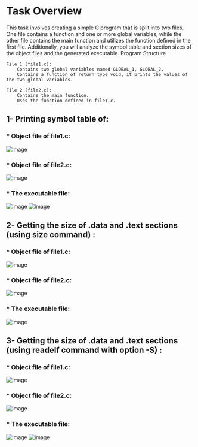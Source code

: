 # Task Overview

This task involves creating a simple C program that is split into two files. One file contains a function and one or more global variables, while the other file contains the main function and utilizes the function defined in the first file. Additionally, you will analyze the symbol table and section sizes of the object files and the generated executable.
Program Structure

    File 1 (file1.c):
        Contains two global variables named GLOBAL_1, GLOBAL_2.
        Contains a function of return type void, it prints the values of the two global variables.

    File 2 (file2.c):
        Contains the main function.
        Uses the function defined in file1.c.


## 1- Printing symbol table of:
  ### * Object file of file1.c:
![image](https://github.com/user-attachments/assets/37e3f48d-44de-4979-a877-1870b6022495)

  ### * Object file of file2.c:
![image](https://github.com/user-attachments/assets/aab55432-92d6-4524-8f8b-a966c2e262d1)

  ### * The executable file:
![image](https://github.com/user-attachments/assets/2c239507-a33a-4d82-a69f-c0c6bf60b541)
![image](https://github.com/user-attachments/assets/68d709c5-727d-41a7-8229-0d694eb5cf82)

## 2- Getting the size of .data and .text sections (using size command) :
  ### * Object file of file1.c:
![image](https://github.com/user-attachments/assets/6bb6a786-dd01-45dd-8704-5675e14768d9)

  ### * Object file of file2.c:
![image](https://github.com/user-attachments/assets/38d7898b-539f-4215-a53f-ab16b00aa70c)

  ### * The executable file:
![image](https://github.com/user-attachments/assets/f400d2f7-1837-4f3e-98e6-c4dff3549621)


## 3- Getting the size of .data and .text sections (using readelf command with option -S) :
  ### * Object file of file1.c:
![image](https://github.com/user-attachments/assets/55b75b49-99df-4fd6-8566-a01efa15051e)

  ### * Object file of file2.c:
![image](https://github.com/user-attachments/assets/ab7f9da7-1baa-410e-9df6-d9c899deed57)

  ### * The executable file:
![image](https://github.com/user-attachments/assets/143e0659-5a8c-4ba4-b4cf-e5bddae0e0db)
![image](https://github.com/user-attachments/assets/31073dd8-181e-41cc-9188-d0d326573ee1)


